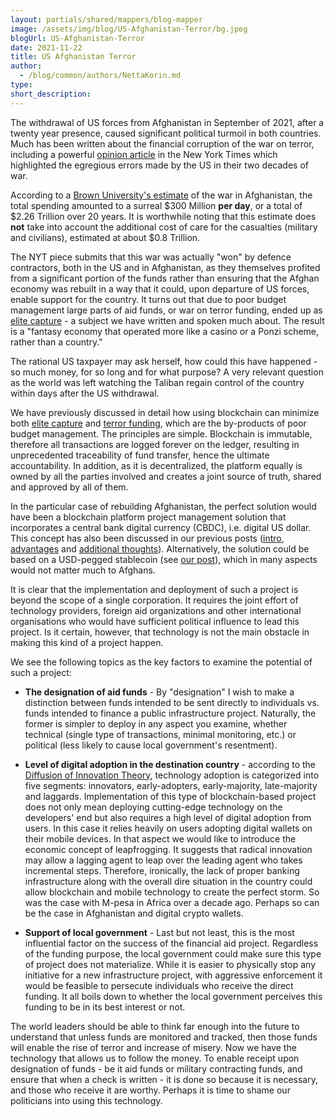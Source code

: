 ```yaml
---
layout: partials/shared/mappers/blog-mapper
image: /assets/img/blog/US-Afghanistan-Terror/bg.jpeg
blogUrl: US-Afghanistan-Terror
date: 2021-11-22
title: US Afghanistan Terror
author:
  - /blog/common/authors/NettaKorin.md
type:
short_description: 
---
```



The withdrawal of US forces from Afghanistan in September of 2021, after a twenty year presence, caused significant political turmoil in both countries. Much has been written about the financial corruption of the war on terror, including a powerful [opinion article](https://www.nytimes.com/2021/09/13/opinion/afghanistan-war-economy.html) in the New York Times which highlighted the egregious errors made by the US in their two decades of war.

According to a [Brown University's estimate](https://www.forbes.com/sites/hanktucker/2021/08/16/the-war-in-afghanistan-cost-america-300-million-per-day-for-20-years-with-big-bills-yet-to-come/?sh=4d5f3fd17f8d) of the war in Afghanistan, the total spending amounted to a surreal $300 Million **per day**, or a total of $2.26 Trillion over 20 years. It is worthwhile noting that this estimate does **not** take into account the additional cost of care for the casualties (military and civilians), estimated at about $0.8 Trillion.

The NYT piece submits that this war was actually "won" by defence contractors, both in the US and in Afghanistan, as they themselves profited from a significant portion of the funds rather than ensuring that the Afghan economy was rebuilt in a way that it could, upon departure of US forces, enable support for the country. It turns out that due to poor budget management large parts of aid funds, or war on terror funding, ended up as [elite capture](https://www.orbs.com/what-elite-capture-means-and-why-it-should-enrage-you/) - a subject we have written and spoken much about. The result is a "fantasy economy that operated more like a casino or a Ponzi scheme, rather than a country."

The rational US taxpayer may ask herself, how could this have happened - so much money, for so long and for what purpose? A very relevant question as the world was left watching the Taliban regain control of the country within days after the US withdrawal.

We have previously discussed in detail how using blockchain can minimize both [elite capture](https://www.orbs.com/what-elite-capture-means-and-why-it-should-enrage-you/) and [terror funding](https://www.orbs.com/tracking-gaza-terror-funding/), which are the by-products of poor budget management. The principles are simple. Blockchain is immutable, therefore all transactions are logged forever on the ledger, resulting in unprecedented traceability of fund transfer, hence the ultimate accountability. In addition, as it is decentralized, the platform equally is owned by all the parties involved and creates a joint source of truth, shared and approved by all of them.

In the particular case of rebuilding Afghanistan, the perfect solution would have been a blockchain platform project management solution that incorporates a central bank digital currency (CBDC), i.e. digital US dollar. This concept has also been discussed in our previous posts ([intro](https://www.orbs.com/Intro-to-CBDC/), [advantages](https://www.orbs.com/A-Closer-Look-At-CBDCs/) and [additional thoughts](https://www.orbs.com/CBDCs-Additional-Thoughts/)). Alternatively, the solution could be based on a USD-pegged stablecoin (see [our post](https://www.orbs.com/does-defi-hold-a-promise-for-the-unbanked/)), which in many aspects would not matter much to Afghans.

It is clear that the implementation and deployment of such a project is beyond the scope of a single corporation. It requires the joint effort of technology providers, foreign aid organizations and other international organisations who would have sufficient political influence to lead this project. Is it certain, however, that technology is not the main obstacle in making this kind of a project happen.

We see the following topics as the key factors to examine the potential of such a project:

-   **The designation of aid funds** - By "designation" I wish to make a distinction between funds intended to be sent directly to individuals vs. funds intended to finance a public infrastructure project. Naturally, the former is simpler to deploy in any aspect you examine, whether technical (single type of transactions, minimal monitoring, etc.) or political (less likely to cause local government's resentment).

-   **Level of digital adoption in the destination country** - according to the [Diffusion of Innovation Theory](https://en.wikipedia.org/wiki/Diffusion_of_innovations), technology adoption is categorized into five segments: innovators, early-adopters, early-majority, late-majority and laggards. Implementation of this type of blockchain-based project does not only mean deploying cutting-edge technology on the developers' end but also requires a high level of digital adoption from users. In this case it relies heavily on users adopting digital wallets on their mobile devices. In that aspect we would like to introduce the economic concept of leapfrogging. It suggests that radical innovation may allow a lagging agent to leap over the leading agent who takes incremental steps. Therefore, ironically, the lack of proper banking infrastructure along with the overall dire situation in the country could allow blockchain and mobile technology to create the perfect storm. So was the case with M-pesa in Africa over a decade ago. Perhaps so can be the case in Afghanistan and digital crypto wallets.

-   **Support of local government** - Last but not least, this is the most influential factor on the success of the financial aid project. Regardless of the funding purpose, the local government could make sure this type of project does not materialize. While it is easier to physically stop any initiative for a new infrastructure project, with aggressive enforcement it would be feasible to persecute individuals who receive the direct funding. It all boils down to whether the local government perceives this funding to be in its best interest or not.

The world leaders should be able to think far enough into the future to understand that unless funds are monitored and tracked, then those funds will enable the rise of terror and increase of misery. Now we have the technology that allows us to follow the money. To enable receipt upon designation of funds - be it aid funds or military contracting funds, and ensure that when a check is written - it is done so because it is necessary, and those who receive it are worthy. Perhaps it is time to shame our politicians into using this technology.

